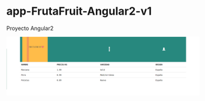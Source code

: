 # app-FrutaFruit-Angular2-v1

Proyecto Angular2



![Alt text](https://github.com/JAreina/app-FrutaFruit-Angular2-v1/blob/master/frutafruit.1/recursos/2017-08-25_20-54-45.png)
